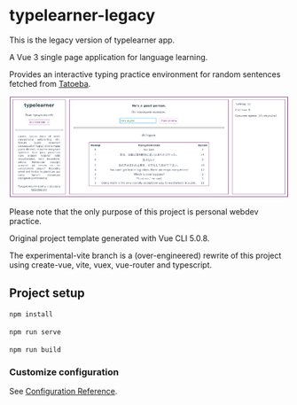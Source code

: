 # typelearner-legacy

This is the legacy version of typelearner app.

A Vue 3 single page application for language learning.
 
Provides an interactive typing practice environment for random sentences fetched from [Tatoeba](https://tatoeba.org/). 

![](/src/assets/preview.png?raw="true" "Preview")

Please note that the only purpose of this project is personal webdev practice.

Original project template generated with Vue CLI 5.0.8.

The experimental-vite branch is a (over-engineered) rewrite of this project using create-vue, vite, vuex, vue-router and typescript. 

## Project setup
```
npm install

npm run serve

npm run build
```

### Customize configuration
See [Configuration Reference](https://cli.vuejs.org/config/).

